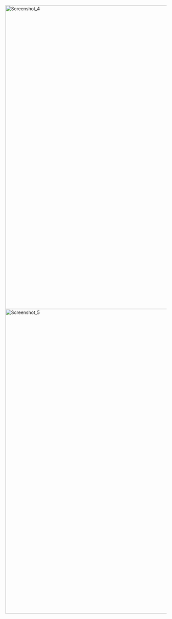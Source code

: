 <img width="946" alt="Screenshot_4" src="https://github.com/meliserban/food-order-react/assets/115101039/b5ef898f-89bf-4aa2-9e3b-0d620fc87e5e">
<img width="949" alt="Screenshot_5" src="https://github.com/meliserban/food-order-react/assets/115101039/eaa44f55-9418-46b6-81ee-d8f795c9aa37">
